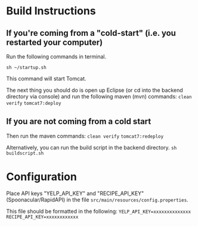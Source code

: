 # Build Instructions

## If you're coming from a "cold-start" (i.e. you restarted your computer) 

Run the following commands in terminal.  
```
sh ~/startup.sh
```
This command will start Tomcat.  

The next thing you should do is open up Eclipse (or cd into the backend directory via console) and run the following maven (mvn) commands:
```clean verify```
```tomcat7:deploy```

## If you are not coming from a cold start 

Then run the maven commands:
```clean verify```
```tomcat7:redeploy```

Alternatively, you can run the build script in the backend directory. ```sh buildscript.sh```

# Configuration

Place API keys "YELP_API_KEY" and "RECIPE_API_KEY" (Spoonacular/RapidAPI) in the file ```src/main/resources/config.properties```.

This file should be formatted in the following: 
```YELP_API_KEY=xxxxxxxxxxxxxx```
```RECIPE_API_KEY=xxxxxxxxxxxx```
